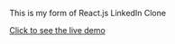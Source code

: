 This is my form of React.js LinkedIn Clone

[Click to see the live demo](https://aj-codes-clone-4.web.app) 
